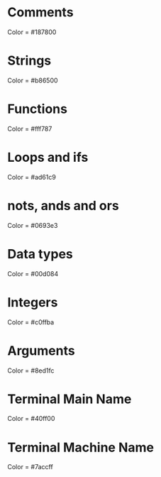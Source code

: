 # Comments

  Color = #187800
  
# Strings

  Color = #b86500
  
# Functions

  Color = #fff787
  
# Loops and ifs

  Color = #ad61c9
  
# nots, ands and ors

  Color = #0693e3
  
# Data types

  Color = #00d084
  
# Integers

  Color = #c0ffba
  
# Arguments

  Color = #8ed1fc
  
# Terminal Main Name
  
  Color = #40ff00
  
# Terminal Machine Name

  Color = #7accff
  

